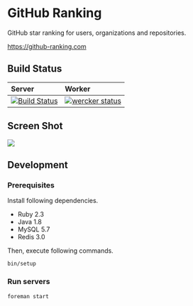 # GitHub Ranking

GitHub star ranking for users, organizations and repositories.

https://github-ranking.com

## Build Status

| Server | Worker |
|:-------|:-------|
| [![Build Status](https://travis-ci.org/k0kubun/github-ranking.svg?branch=master)](https://travis-ci.org/k0kubun/github-ranking) | [![wercker status](https://app.wercker.com/status/ce0c5e8138d8a2aef9eb7b0466ae98b8/s/master "wercker status")](https://app.wercker.com/project/byKey/ce0c5e8138d8a2aef9eb7b0466ae98b8) |

## Screen Shot

[![](http://i.gyazo.com/c737a76774886f59ba73215c01e5d053.png)](http://githubranking.com)

## Development

### Prerequisites

Install following dependencies.

- Ruby 2.3
- Java 1.8
- MySQL 5.7
- Redis 3.0

Then, execute following commands.

```
bin/setup
```

### Run servers

```sh
foreman start
```

